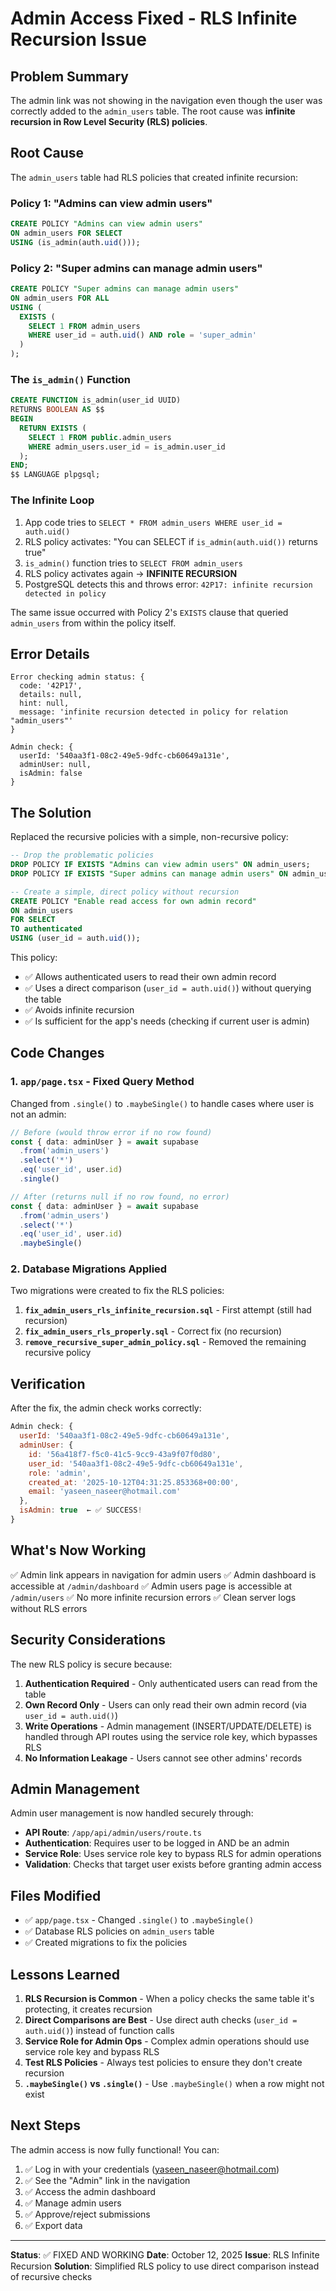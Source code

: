 # Admin Access Fixed - RLS Infinite Recursion Issue

## Problem Summary

The admin link was not showing in the navigation even though the user was correctly added to the `admin_users` table. The root cause was **infinite recursion in Row Level Security (RLS) policies**.

## Root Cause

The `admin_users` table had RLS policies that created infinite recursion:

### Policy 1: "Admins can view admin users"
```sql
CREATE POLICY "Admins can view admin users"
ON admin_users FOR SELECT
USING (is_admin(auth.uid()));
```

### Policy 2: "Super admins can manage admin users"
```sql
CREATE POLICY "Super admins can manage admin users"
ON admin_users FOR ALL
USING (
  EXISTS (
    SELECT 1 FROM admin_users
    WHERE user_id = auth.uid() AND role = 'super_admin'
  )
);
```

### The `is_admin()` Function
```sql
CREATE FUNCTION is_admin(user_id UUID)
RETURNS BOOLEAN AS $$
BEGIN
  RETURN EXISTS (
    SELECT 1 FROM public.admin_users
    WHERE admin_users.user_id = is_admin.user_id
  );
END;
$$ LANGUAGE plpgsql;
```

### The Infinite Loop

1. App code tries to `SELECT * FROM admin_users WHERE user_id = auth.uid()`
2. RLS policy activates: "You can SELECT if `is_admin(auth.uid())` returns true"
3. `is_admin()` function tries to `SELECT FROM admin_users`
4. RLS policy activates again → **INFINITE RECURSION**
5. PostgreSQL detects this and throws error: `42P17: infinite recursion detected in policy`

The same issue occurred with Policy 2's `EXISTS` clause that queried `admin_users` from within the policy itself.

## Error Details

```
Error checking admin status: {
  code: '42P17',
  details: null,
  hint: null,
  message: 'infinite recursion detected in policy for relation "admin_users"'
}

Admin check: {
  userId: '540aa3f1-08c2-49e5-9dfc-cb60649a131e',
  adminUser: null,
  isAdmin: false
}
```

## The Solution

Replaced the recursive policies with a simple, non-recursive policy:

```sql
-- Drop the problematic policies
DROP POLICY IF EXISTS "Admins can view admin users" ON admin_users;
DROP POLICY IF EXISTS "Super admins can manage admin users" ON admin_users;

-- Create a simple, direct policy without recursion
CREATE POLICY "Enable read access for own admin record"
ON admin_users
FOR SELECT
TO authenticated
USING (user_id = auth.uid());
```

This policy:
- ✅ Allows authenticated users to read their own admin record
- ✅ Uses a direct comparison (`user_id = auth.uid()`) without querying the table
- ✅ Avoids infinite recursion
- ✅ Is sufficient for the app's needs (checking if current user is admin)

## Code Changes

### 1. `app/page.tsx` - Fixed Query Method

Changed from `.single()` to `.maybeSingle()` to handle cases where user is not an admin:

```typescript
// Before (would throw error if no row found)
const { data: adminUser } = await supabase
  .from('admin_users')
  .select('*')
  .eq('user_id', user.id)
  .single()

// After (returns null if no row found, no error)
const { data: adminUser } = await supabase
  .from('admin_users')
  .select('*')
  .eq('user_id', user.id)
  .maybeSingle()
```

### 2. Database Migrations Applied

Two migrations were created to fix the RLS policies:

1. **`fix_admin_users_rls_infinite_recursion.sql`** - First attempt (still had recursion)
2. **`fix_admin_users_rls_properly.sql`** - Correct fix (no recursion)
3. **`remove_recursive_super_admin_policy.sql`** - Removed the remaining recursive policy

## Verification

After the fix, the admin check works correctly:

```javascript
Admin check: {
  userId: '540aa3f1-08c2-49e5-9dfc-cb60649a131e',
  adminUser: {
    id: '56a418f7-f5c0-41c5-9cc9-43a9f07f0d80',
    user_id: '540aa3f1-08c2-49e5-9dfc-cb60649a131e',
    role: 'admin',
    created_at: '2025-10-12T04:31:25.853368+00:00',
    email: 'yaseen_naseer@hotmail.com'
  },
  isAdmin: true  ← ✅ SUCCESS!
}
```

## What's Now Working

✅ Admin link appears in navigation for admin users
✅ Admin dashboard is accessible at `/admin/dashboard`
✅ Admin users page is accessible at `/admin/users`
✅ No more infinite recursion errors
✅ Clean server logs without RLS errors

## Security Considerations

The new RLS policy is secure because:

1. **Authentication Required** - Only authenticated users can read from the table
2. **Own Record Only** - Users can only read their own admin record (via `user_id = auth.uid()`)
3. **Write Operations** - Admin management (INSERT/UPDATE/DELETE) is handled through API routes using the service role key, which bypasses RLS
4. **No Information Leakage** - Users cannot see other admins' records

## Admin Management

Admin user management is now handled securely through:

- **API Route**: `/app/api/admin/users/route.ts`
- **Authentication**: Requires user to be logged in AND be an admin
- **Service Role**: Uses service role key to bypass RLS for admin operations
- **Validation**: Checks that target user exists before granting admin access

## Files Modified

- ✅ `app/page.tsx` - Changed `.single()` to `.maybeSingle()`
- ✅ Database RLS policies on `admin_users` table
- ✅ Created migrations to fix the policies

## Lessons Learned

1. **RLS Recursion is Common** - When a policy checks the same table it's protecting, it creates recursion
2. **Direct Comparisons are Best** - Use direct auth checks (`user_id = auth.uid()`) instead of function calls
3. **Service Role for Admin Ops** - Complex admin operations should use service role key and bypass RLS
4. **Test RLS Policies** - Always test policies to ensure they don't create recursion
5. **`.maybeSingle()` vs `.single()`** - Use `.maybeSingle()` when a row might not exist

## Next Steps

The admin access is now fully functional! You can:

1. ✅ Log in with your credentials (yaseen_naseer@hotmail.com)
2. ✅ See the "Admin" link in the navigation
3. ✅ Access the admin dashboard
4. ✅ Manage admin users
5. ✅ Approve/reject submissions
6. ✅ Export data

---

**Status**: ✅ FIXED AND WORKING
**Date**: October 12, 2025
**Issue**: RLS Infinite Recursion
**Solution**: Simplified RLS policy to use direct comparison instead of recursive checks

